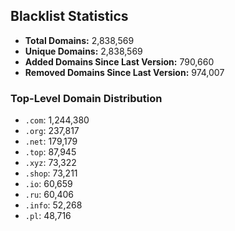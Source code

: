 ## Blacklist Statistics

- **Total Domains:** 2,838,569
- **Unique Domains:** 2,838,569
- **Added Domains Since Last Version:** 790,660
- **Removed Domains Since Last Version:** 974,007

### Top-Level Domain Distribution

-  `.com`: 1,244,380
-  `.org`: 237,817
-  `.net`: 179,179
-  `.top`: 87,945
-  `.xyz`: 73,322
-  `.shop`: 73,211
-  `.io`: 60,659
-  `.ru`: 60,406
-  `.info`: 52,268
-  `.pl`: 48,716
